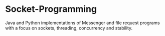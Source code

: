 # Socket-Programming
Java and Python implementations of Messenger and file request programs with a focus on sockets, threading, concurrency and stability. 
